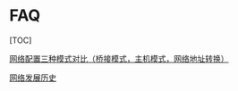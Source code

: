 # FAQ



[TOC]





[网络配置三种模式对比（桥接模式，主机模式，网络地址转换）](https://cloud.tencent.com/developer/article/1184666)

[网络发展历史](https://blog.csdn.net/mcsbary/article/details/120391169)